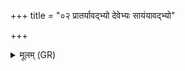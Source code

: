 +++
title = "०२ प्रातर्यावद्भ्यो देवेभ्यः सायंयावद्भ्यो"

+++
<details><summary>मूलम् (GR)</summary>

प्रातर्यावद्भ्यो देवेभ्यः सायंयावद्भ्यो देवेभ्यो विश्वदानींयावद्भ्यो देवेभ्यः ।  
अमुष्यामुष्यायणम् अमुष्याः पुत्रम् आ वृश्चामि ॥
</details>